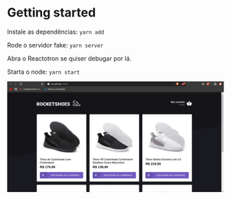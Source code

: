 # Getting started

Instale as dependências:
`yarn add`

Rode o servidor fake:
`yarn server`

Abra o Reactotron se quiser debugar por lá.

Starta o node:
`yarn start`

![demo](demo.png)
